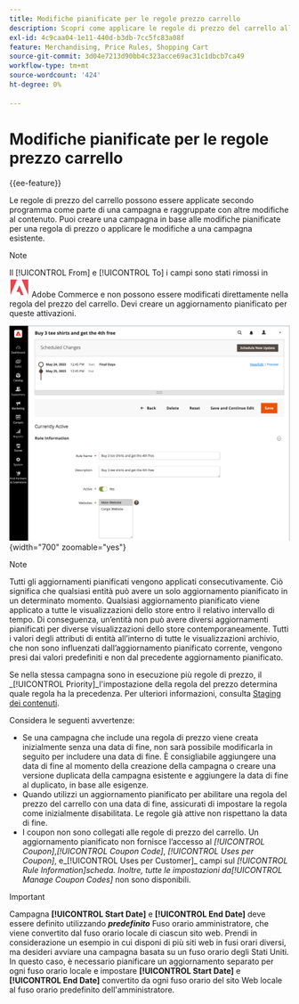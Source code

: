 ```yaml
---
title: Modifiche pianificate per le regole prezzo carrello
description: Scopri come applicare le regole di prezzo del carrello alla pianificazione come parte di una campagna e raggruppate con altre modifiche al contenuto.
exl-id: 4c9caa04-1e11-440d-b3db-7cc5fc83a08f
feature: Merchandising, Price Rules, Shopping Cart
source-git-commit: 3d04e7213d90bb4c323acce69ac31c1dbcb7ca49
workflow-type: tm+mt
source-wordcount: '424'
ht-degree: 0%

---
```


# Modifiche pianificate per le regole prezzo carrello

{{ee-feature}}

Le regole di prezzo del carrello possono essere applicate secondo programma come parte di una campagna e raggruppate con altre modifiche al contenuto. Puoi creare una campagna in base alle modifiche pianificate per una regola di prezzo o applicare le modifiche a una campagna esistente.

>[!NOTE]
>
>Il [!UICONTROL From] e [!UICONTROL To] i campi sono stati rimossi in ![Adobe Commerce](../assets/adobe-logo.svg) Adobe Commerce e non possono essere modificati direttamente nella regola del prezzo del carrello. Devi creare un aggiornamento pianificato per queste attivazioni.

![Regole prezzo carrello - modifiche pianificate](./assets/content-staging-price-rules-cart-scheduled-changes.png){width="700" zoomable="yes"}

>[!NOTE]
>
>Tutti gli aggiornamenti pianificati vengono applicati consecutivamente. Ciò significa che qualsiasi entità può avere un solo aggiornamento pianificato in un determinato momento. Qualsiasi aggiornamento pianificato viene applicato a tutte le visualizzazioni dello store entro il relativo intervallo di tempo. Di conseguenza, un’entità non può avere diversi aggiornamenti pianificati per diverse visualizzazioni dello store contemporaneamente. Tutti i valori degli attributi di entità all’interno di tutte le visualizzazioni archivio, che non sono influenzati dall’aggiornamento pianificato corrente, vengono presi dai valori predefiniti e non dal precedente aggiornamento pianificato.

Se nella stessa campagna sono in esecuzione più regole di prezzo, il _[!UICONTROL Priority]_l&#39;impostazione della regola del prezzo determina quale regola ha la precedenza. Per ulteriori informazioni, consulta [Staging dei contenuti](../content-design/content-staging.md).

Considera le seguenti avvertenze:

- Se una campagna che include una regola di prezzo viene creata inizialmente senza una data di fine, non sarà possibile modificarla in seguito per includere una data di fine. È consigliabile aggiungere una data di fine al momento della creazione della campagna o creare una versione duplicata della campagna esistente e aggiungere la data di fine al duplicato, in base alle esigenze.
- Quando utilizzi un aggiornamento pianificato per abilitare una regola del prezzo del carrello con una data di fine, assicurati di impostare la regola come inizialmente disabilitata. Le regole già attive non rispettano la data di fine.
- I coupon non sono collegati alle regole di prezzo del carrello. Un aggiornamento pianificato non fornisce l’accesso al _[!UICONTROL Coupon]_,_[!UICONTROL Coupon Code]_, _[!UICONTROL Uses per Coupon]_, e_[!UICONTROL Uses per Customer]_ campi sul _[!UICONTROL Rule Information]_scheda. Inoltre, tutte le impostazioni da_[!UICONTROL Manage Coupon Codes]_ non sono disponibili.

>[!IMPORTANT]
>
>Campagna **[!UICONTROL Start Date]** e **[!UICONTROL End Date]** deve essere definito utilizzando **_predefinito_** Fuso orario amministratore, che viene convertito dal fuso orario locale di ciascun sito web. Prendi in considerazione un esempio in cui disponi di più siti web in fusi orari diversi, ma desideri avviare una campagna basata su un fuso orario degli Stati Uniti. In questo caso, è necessario pianificare un aggiornamento separato per ogni fuso orario locale e impostare **[!UICONTROL Start Date]** e **[!UICONTROL End Date]** convertito da ogni fuso orario del sito Web locale al fuso orario predefinito dell&#39;amministratore.

